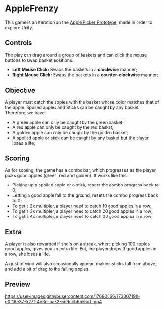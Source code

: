 # AppleFrenzy

This game is an iteration on the [Apple Picker Prototype](https://github.com/Shaman37/Prototype-Apple_Picker), made in order to explore Unity. 

## Controls
The play can drag around a group of baskets and can click the mouse buttons to swap basket positions:

- **Left Mouse Click:** Swaps the baskets in a **clockwise** manner;
- **Right Mouse Click:** Swaps the baskets in a **counter-clockwise** manner;

## Objective
A player must catch the apples with the basket whose color matches that of the apple. Spoiled apples and Sticks can be caught by any basket. Therefore, we have:

- A green apple can only be caught by the green basket;
- A red apple can only be caught by the red basket;
- A golden apple can only be caught by the golden basket;
- A spoiled apple or stick can be caught by any basket but the player loses a life; 

## Scoring
As for scoring, the game has a combo bar, which progresses as the player picks good apples (green, red and golden). It works like this:

- Picking up a spoiled apple or a stick, resets the combo progress back to 0;
- Letting a good apple fall to the ground, resets the combo progress back to 0;
- To get a 2x multipler, a player need to catch 10 good apples in a row;
- To get a 3x multipler, a player need to catch 20 good apples in a row;
- To get a 4x multipler, a player need to catch 30 good apples in a row;

## Extra
A player is also rewarded if she's on a streak, where picking 100 apples good apples, gives you an extra life. But, ihe player drops 3 good apples in a row, she loses a life.

A gust of wind will also occasionally appear, making sticks fall from above, and add a bit of drag to the falling apples.

## Preview

https://user-images.githubusercontent.com/17680666/173307198-e0f16e37-527f-4e3e-aa82-5c9ccb65e5d1.mp4

